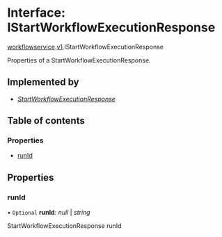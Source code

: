 # Interface: IStartWorkflowExecutionResponse

[workflowservice](../modules/proto.temporal.api.workflowservice.md).[v1](../modules/proto.temporal.api.workflowservice.v1.md).IStartWorkflowExecutionResponse

Properties of a StartWorkflowExecutionResponse.

## Implemented by

* [*StartWorkflowExecutionResponse*](../classes/proto.temporal.api.workflowservice.v1.startworkflowexecutionresponse.md)

## Table of contents

### Properties

- [runId](proto.temporal.api.workflowservice.v1.istartworkflowexecutionresponse.md#runid)

## Properties

### runId

• `Optional` **runId**: *null* \| *string*

StartWorkflowExecutionResponse runId

